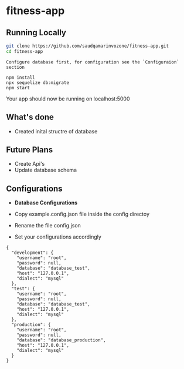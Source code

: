 # fitness-app

## Running Locally

```bash
git clone https://github.com/saudqamarinvozone/fitness-app.git
cd fitness-app
```

```
Configure database first, for configuration see the `Configuraion` section 

```

```
npm install
npx sequelize db:migrate
npm start
```
Your app should now be running on localhost:5000

## What's done

* Created inital structre of database

## Future Plans

* Create Api's
* Update database schema

## Configurations

* <b>Database Configurations</b>

* Copy example.config.json file inside the config directoy
* Rename the file config.json
* Set your configurations accordingly

```
{
  "development": {
    "username": "root",
    "password": null,
    "database": "database_test",
    "host": "127.0.0.1",
    "dialect": "mysql"
  },
  "test": {
    "username": "root",
    "password": null,
    "database": "database_test",
    "host": "127.0.0.1",
    "dialect": "mysql"
  },
  "production": {
    "username": "root",
    "password": null,
    "database": "database_production",
    "host": "127.0.0.1",
    "dialect": "mysql"
  }
}
```
